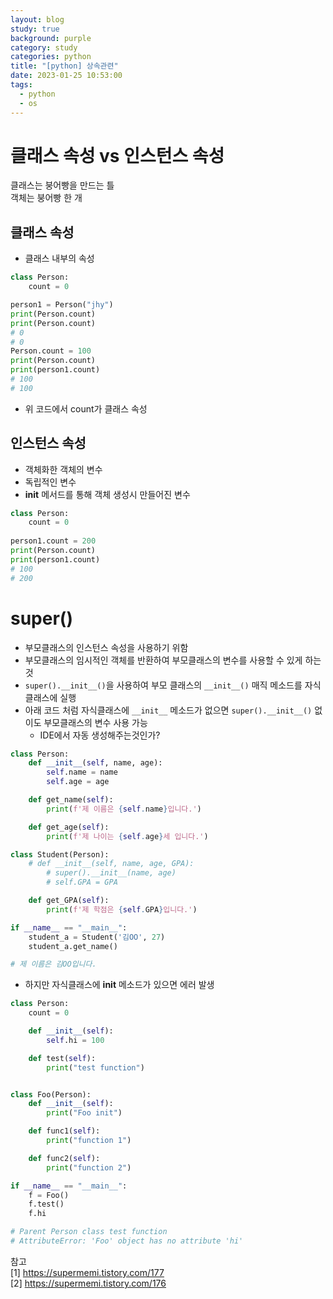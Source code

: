 ```yaml
---
layout: blog
study: true
background: purple
category: study
categories: python
title: "[python] 상속관련"
date: 2023-01-25 10:53:00
tags:
  - python
  - os
---
```


# 클래스 속성 vs 인스턴스 속성

클래스는 붕어빵을 만드는 틀  
객체는 붕어빵 한 개

## 클래스 속성

- 클래스 내부의 속성

```python
class Person:
    count = 0

person1 = Person("jhy")
print(Person.count)
print(Person.count)
# 0
# 0
Person.count = 100
print(Person.count)
print(person1.count)
# 100
# 100
```

- 위 코드에서 count가 클래스 속성

## 인스턴스 속성

- 객체화한 객체의 변수
- 독립적인 변수
- __init__ 메서드를 통해 객체 생성시 만들어진 변수

```python
class Person:
    count = 0
    
person1.count = 200
print(Person.count)
print(person1.count)
# 100
# 200
```

# super()

- 부모클래스의 인스턴스 속성을 사용하기 위함
- 부모클래스의 임시적인 객체를 반환하여 부모클래스의 변수를 사용할 수 있게 하는 것
- `super().__init__()`을 사용하여 부모 클래스의 `__init__()` 매직 메소드를 자식 클래스에 실행
- 아래 코드 처럼 자식클래스에 `__init__` 메소드가 없으면 `super().__init__()` 없이도 부모클래스의 변수 사용 가능
    - IDE에서 자동 생성해주는것인가?

```python
class Person:
    def __init__(self, name, age):
        self.name = name
        self.age = age

    def get_name(self):
        print(f'제 이름은 {self.name}입니다.')

    def get_age(self):
        print(f'제 나이는 {self.age}세 입니다.')

class Student(Person):
    # def __init__(self, name, age, GPA):
        # super().__init__(name, age)
        # self.GPA = GPA

    def get_GPA(self):
        print(f'제 학점은 {self.GPA}입니다.')

if __name__ == "__main__":
    student_a = Student('김OO', 27)
    student_a.get_name()  

# 제 이름은 김OO입니다.
```

- 하지만 자식클래스에 __init__ 메소드가 있으면 에러 발생

```python
class Person:
    count = 0

    def __init__(self):
        self.hi = 100

    def test(self):
        print("test function")


class Foo(Person):
    def __init__(self):
        print("Foo init")

    def func1(self):
        print("function 1")

    def func2(self):
        print("function 2")

if __name__ == "__main__":
    f = Foo()
    f.test()
    f.hi

# Parent Person class test function
# AttributeError: 'Foo' object has no attribute 'hi'
```

참고  
[1] https://supermemi.tistory.com/177  
[2] https://supermemi.tistory.com/176
